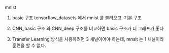mnist 
1. basic 구조 
     tensorflow_datasets 에서 mnist 를 불러오고, 기본 구조

2. CNN_basic 구조 와 CNN_deep 구조를 비교하면 basic 구조가 더 그래프가 좋다

3. Transfer Learning 방식을 사용하려면 3 채널이어야 하는데, mnsit 는 1 채널이라  훈련을 할 수 없다. 

